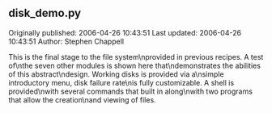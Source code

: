 ## disk_demo.py 
Originally published: 2006-04-26 10:43:51 
Last updated: 2006-04-26 10:43:51 
Author: Stephen Chappell 
 
This is the final stage to the file system\nprovided in previous recipes. A test of\nthe seven other modules is shown here that\ndemonstrates the abilities of this abstract\ndesign. Working disks is provided via a\nsimple introductory menu, disk failure rate\nis fully customizable. A shell is provided\nwith several commands that built in along\nwith two programs that allow the creation\nand viewing of files.